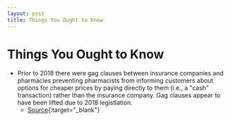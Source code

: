```yaml
---
layout: post
title: Things You Ought to Know
---
```


# Things You Ought to Know

* Prior to 2018 there were gag clauses between insurance companies and pharmacies preventing pharmacists from informing customers about options for cheaper prices by paying directly to them (i.e., a "cash" transaction) rather than the insurance company. Gag clauses appear to have been lifted due to 2018 legistlation.
    * [Source](https://www.ncbi.nlm.nih.gov/pmc/articles/PMC6293384/){:target="_blank"}



